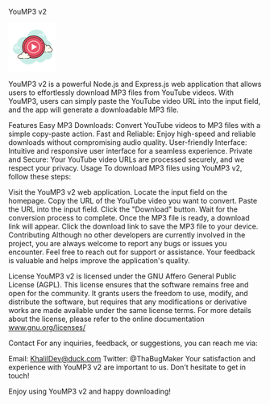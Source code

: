 YouMP3 v2

<img src="/public/assets/images/YouMP396.png" >

YouMP3 v2 is a powerful Node.js and Express.js web application that allows users to effortlessly download MP3 files from YouTube videos. With YouMP3, users can simply paste the YouTube video URL into the input field, and the app will generate a downloadable MP3 file.

Features
Easy MP3 Downloads: Convert YouTube videos to MP3 files with a simple copy-paste action.
Fast and Reliable: Enjoy high-speed and reliable downloads without compromising audio quality.
User-friendly Interface: Intuitive and responsive user interface for a seamless experience.
Private and Secure: Your YouTube video URLs are processed securely, and we respect your privacy.
Usage
To download MP3 files using YouMP3 v2, follow these steps:

Visit the YouMP3 v2 web application.
Locate the input field on the homepage.
Copy the URL of the YouTube video you want to convert.
Paste the URL into the input field.
Click the "Download" button.
Wait for the conversion process to complete.
Once the MP3 file is ready, a download link will appear.
Click the download link to save the MP3 file to your device.
Contributing
Although no other developers are currently involved in the project, you are always welcome to report any bugs or issues you encounter. Feel free to reach out for support or assistance. Your feedback is valuable and helps improve the application's quality.

License
YouMP3 v2 is licensed under the GNU Affero General Public License (AGPL). This license ensures that the software remains free and open for the community. It grants users the freedom to use, modify, and distribute the software, but requires that any modifications or derivative works are made available under the same license terms.
For more details about the license, please refer to the online documentation www.gnu.org/licenses/

Contact
For any inquiries, feedback, or suggestions, you can reach me via:

Email: KhalilDev@duck.com
Twitter: @ThaBugMaker
Your satisfaction and experience with YouMP3 v2 are important to us. Don't hesitate to get in touch!

Enjoy using YouMP3 v2 and happy downloading!

